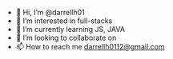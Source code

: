 - 👋 Hi, I’m @darrellh01
- 👀 I’m interested in full-stacks
- 🌱 I’m currently learning JS, JAVA
- 💞️ I’m looking to collaborate on 
- 📫 How to reach me darrellh0112@gmail.com

<!---
darrellh01/darrellh01 is a ✨ special ✨ repository because its `README.md` (this file) appears on your GitHub profile.
You can click the Preview link to take a look at your changes.
--->
